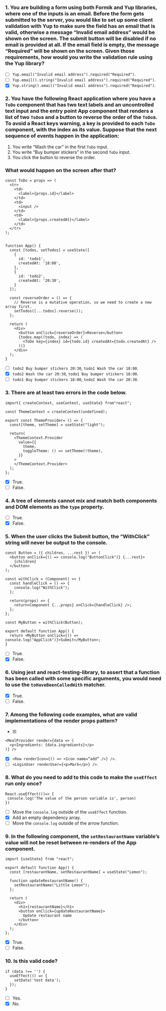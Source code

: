 ### 1. You are building a form using both Formik and Yup libraries, where one of the inputs is an email. Before the form gets submitted to the server, you would like to set up some client validation with Yup to make sure the field has an email that is valid, otherwise a message “Invalid email address” would be shown on the screen. The submit button will be disabled if no email is provided at all. If the email field is empty, the message “Required” will be shown on the screen. Given those requirements, how would you write the validation rule using the Yup library?

- [ ] `Yup.email("Invalid email address").required("Required")`.
- [ ] `Yup.email().string("Invalid email address").required("Required")`.
- [x] `Yup.string().email("Invalid email address").required("Required")`.

### 2. You have the following React application where you have a `ToDo` component that has two text labels and an uncontrolled text input and the entry point App component that renders a list of two `ToDo`s and a button to reverse the order of the `ToDo`s. To avoid a React keys warning, a key is provided to each `ToDo` component, with the index as its value. Suppose that the next sequence of events happen in the application:

1. You write “Wash the car” in the first `ToDo` input.
2. You write “Buy bumper stickers” in the second `ToDo` input.
3. You click the button to reverse the order.

### What would happen on the screen after that?

```
const ToDo = props => (
  <tr>
    <td>
      <label>{props.id}</label>
    </td>
    <td>
      <input />
    </td>
    <td>
      <label>{props.createdAt}</label>
    </td>
  </tr>
);


function App() {
  const [todos, setTodos] = useState([
    {
      id: 'todo1',
      createdAt: '18:00',
    },
    {
      id: 'todo2',
      createdAt: '20:30',
    }
  ]);

  const reverseOrder = () => {
    // Reverse is a mutative operation, so we need to create a new array first.
    setTodos([...todos].reverse());
  };

  return (
    <div>
      <button onClick={reverseOrder}>Reverse</button>
      {todos.map((todo, index) => (
        <ToDo key={index} id={todo.id} createdAt={todo.createdAt} />
      ))}
    </div>
  );
}
```

- [ ] `todo2 Buy bumper stickers 20:30`, `todo1 Wash the car 18:00`.
- [x] `todo2 Wash the car 20:30`, `todo1 Buy bumper stickers 18:00`.
- [ ] `todo1 Buy bumper stickers 18:00`, `todo2 Wash the car 20:30`.

### 3. There are at least two errors in the code below.

```
import{ createContext, useContext, useState} from"react";

const ThemeContext = createContext(undefined);

export const ThemeProvider= () => {
  const[theme, setTheme] = useState("light");

  return(
    <ThemeContext.Provider
      value={{
        theme,
        toggleTheme: () => setTheme(!theme),
      }}
    >
    </ThemeContext.Provider>
  );
};
```

- [x] True.
- [ ] False.

### 4. A tree of elements cannot mix and match both components and DOM elements as the `type` property.

- [ ] True.
- [x] False.

### 5. When the user clicks the Submit button, the “WithClick” string will never be output to the console.

```
const Button = ({ children, ...rest }) => (
  <button onClick={() => console.log("ButtonClick")} {...rest}>
    {children}
  </button>
);

const withClick = (Component) => {
  const handleClick = () => {
    console.log("WithClick");
  };

  return(props) => {
    return<Component {...props} onClick={handleClick} />;
  };
};

const MyButton = withClick(Button);

export default function App() {
  return <MyButton onClick={() => console.log("AppClick")}>Submit</MyButton>;
}
```

- [ ] True.
- [x] False.

### 6. Using jest and react-testing-library, to assert that a function has been called with some specific arguments, you would need to use the `toHaveBeenCalledWith` matcher.

- [x] True.
- [ ] False.

### 7. Among the following code examples, what are valid implementations of the render props pattern?

- [x]

```
<MealProvider render={data => (
  <p>Ingredients: {data.ingredients}</p>
)} />
```

- [x] `<Row renderIcon={() => <Icon name=”add” />} />`.
- [ ] `<LoginUser renderUser={<p>Mark</p>} />`.

### 8. What do you need to add to this code to make the `useEffect` run only once?

```
React.useEffect(()=> {
 console.log('The value of the person variable is', person)
})
```

- [ ] Move the `console.log` outside of the `useEffect` function.
- [x] Add an empty dependency array.
- [ ] Move the `console.log` outside of the arrow function.

### 9. In the following component, the `setRestaurantName` variable’s value will not be reset between re-renders of the App component.

```
import {useState} from "react";

export default function App() {
  const [restaurantName, setRestaurantName] = useState("Lemon");

  function updateRestaurantName() {
    setRestaurantName("Little Lemon");
  };

  return (
    <div>
      <h1>{restaurantName}</h1>
      <button onClick={updateRestaurantName}>
        Update restaurant name
      </button>
    </div>
  );
};
```

- [x] True.
- [ ] False.

### 10. Is this valid code?

```
if (data !== '') {
  useEffect(() => {
    setData('test data');
  });
}
```

- [ ] Yes.
- [x] No.
